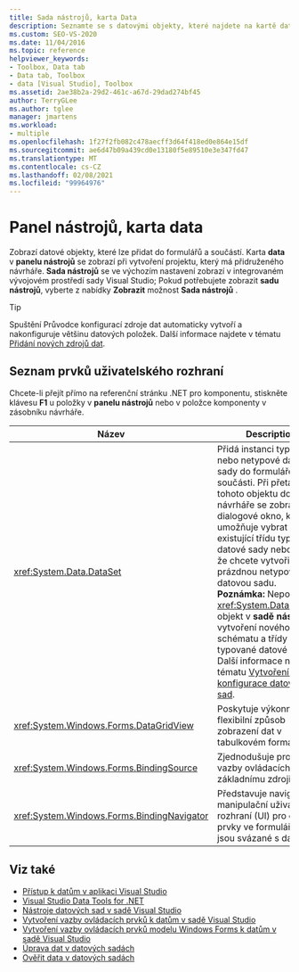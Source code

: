 ```yaml
---
title: Sada nástrojů, karta Data
description: Seznamte se s datovými objekty, které najdete na kartě data v okně panelu nástrojů.
ms.custom: SEO-VS-2020
ms.date: 11/04/2016
ms.topic: reference
helpviewer_keywords:
- Toolbox, Data tab
- Data tab, Toolbox
- data [Visual Studio], Toolbox
ms.assetid: 2ae38b2a-29d2-461c-a67d-29dad274bf45
author: TerryGLee
ms.author: tglee
manager: jmartens
ms.workload:
- multiple
ms.openlocfilehash: 1f27f2fb082c478aecff3d64f418ed0e864e15df
ms.sourcegitcommit: ae6d47b09a439cd0e13180f5e89510e3e347fd47
ms.translationtype: MT
ms.contentlocale: cs-CZ
ms.lasthandoff: 02/08/2021
ms.locfileid: "99964976"
---
```

# <a name="toolbox-data-tab"></a>Panel nástrojů, karta data

Zobrazí datové objekty, které lze přidat do formulářů a součástí. Karta **data** v **panelu nástrojů** se zobrazí při vytvoření projektu, který má přidruženého návrháře. **Sada nástrojů** se ve výchozím nastavení zobrazí v integrovaném vývojovém prostředí sady Visual Studio; Pokud potřebujete zobrazit **sadu nástrojů**, vyberte z nabídky **Zobrazit** možnost **Sada nástrojů** .

> [!TIP]
> Spuštění Průvodce konfigurací zdroje dat automaticky vytvoří a nakonfiguruje většinu datových položek. Další informace najdete v tématu [Přidání nových zdrojů dat](../../data-tools/add-new-data-sources.md).

## <a name="ui-element-list"></a>Seznam prvků uživatelského rozhraní

Chcete-li přejít přímo na referenční stránku .NET pro komponentu, stiskněte klávesu **F1** u položky v **panelu nástrojů** nebo v položce komponenty v zásobníku návrháře.

|Název|Description|
|----------|-----------------|
|<xref:System.Data.DataSet>|Přidá instanci typované nebo netypové datové sady do formuláře nebo součásti. Při přetažení tohoto objektu do návrháře se zobrazí dialogové okno, které umožňuje vybrat existující třídu typované datové sady nebo určit, že chcete vytvořit novou prázdnou netypovou datovou sadu. **Poznámka:**  Nepoužívejte <xref:System.Data.DataSet> objekt v **sadě nástrojů** k vytvoření nového schématu a třídy typované datové sady. Další informace najdete v tématu [Vytvoření a konfigurace datových sad](../../data-tools/create-and-configure-datasets-in-visual-studio.md).|
|<xref:System.Windows.Forms.DataGridView>|Poskytuje výkonný a flexibilní způsob zobrazení dat v tabulkovém formátu.|
|<xref:System.Windows.Forms.BindingSource>|Zjednodušuje proces vazby ovládacích prvků k základnímu zdroji dat.|
|<xref:System.Windows.Forms.BindingNavigator>|Představuje navigační a manipulační uživatelské rozhraní (UI) pro ovládací prvky ve formuláři, které jsou svázané s daty.|

## <a name="see-also"></a>Viz také

- [Přístup k datům v aplikaci Visual Studio](../../data-tools/accessing-data-in-visual-studio.md)
- [Visual Studio Data Tools for .NET](../../data-tools/visual-studio-data-tools-for-dotnet.md)
- [Nástroje datových sad v sadě Visual Studio](../../data-tools/dataset-tools-in-visual-studio.md)
- [Vytvoření vazby ovládacích prvků k datům v sadě Visual Studio](../../data-tools/bind-controls-to-data-in-visual-studio.md)
- [Vytvoření vazby ovládacích prvků modelu Windows Forms k datům v sadě Visual Studio](../../data-tools/bind-windows-forms-controls-to-data-in-visual-studio.md)
- [Úprava dat v datových sadách](../../data-tools/edit-data-in-datasets.md)
- [Ověřit data v datových sadách](../../data-tools/validate-data-in-datasets.md)
